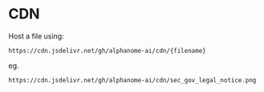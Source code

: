 # CDN

Host a file using: 

```
https://cdn.jsdelivr.net/gh/alphanome-ai/cdn/{filename}
```

eg.

```
https://cdn.jsdelivr.net/gh/alphanome-ai/cdn/sec_gov_legal_notice.png
```
